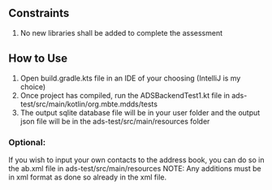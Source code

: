 ## Constraints
1. No new libraries shall be added to complete the assessment


## How to Use
1. Open build.gradle.kts file in an IDE of your choosing (IntelliJ is my choice)
2. Once project has compiled, run the ADSBackendTest1.kt file in ads-test/src/main/kotlin/org.mbte.mdds/tests
3. The output sqlite database file will be in your user folder and the output json file will be in the ads-test/src/main/resources folder

### Optional:
If you wish to input your own contacts to the address book, you can do so in the ab.xml file in ads-test/src/main/resources
NOTE: Any additions must be in xml format as done so already in the xml file.

